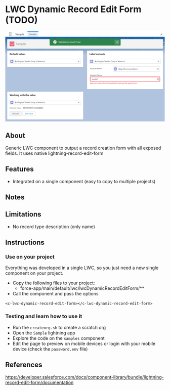 # LWC Dynamic Record Edit Form (TODO)

![sample](sample.png "sample")

## About

Generic LWC component to output a record creation form with all exposed fields. It uses native lightning-record-edit-form

## Features

-   Integrated on a single component (easy to copy to multiple projects)

## Notes

## Limitations

-   No record type description (only name)

## Instructions

### Use on your project

Everything was developed in a single LWC, so you just need a new single component on your project.

-   Copy the following files to your project:
    -   force-app/main/default/lwc/lwcDynamicRecordEditForm/\*\*
-   Call the component and pass the options

```
<c-lwc-dynamic-record-edit-form></c-lwc-dynamic-record-edit-form>
```

### Testing and learn how to use it

-   Run the `createorg.sh` to create a scratch org
-   Open the `Sample` lightning app
-   Explore the code on the `samples` component
-   Edit the page to preview on mobile devices or login with your mobile device (check the `password.env` file)

## References

https://developer.salesforce.com/docs/component-library/bundle/lightning-record-edit-form/documentation

